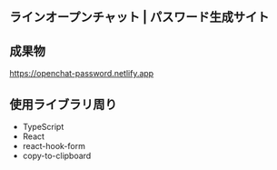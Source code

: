 ## ラインオープンチャット | パスワード生成サイト

## 成果物
https://openchat-password.netlify.app

## 使用ライブラリ周り

- TypeScript
- React
- react-hook-form
- copy-to-clipboard
